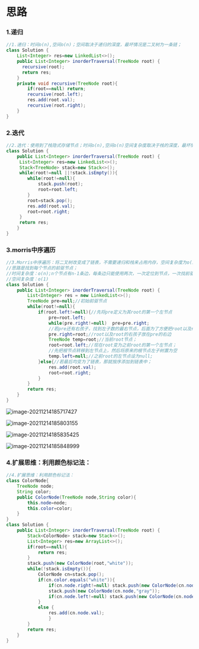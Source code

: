 # 思路

### 1.递归

```java
//1.递归：时间o(n),空间o(n)；空间取决于递归的深度，最坏情况是二叉树为一条链；
class Solution {
    List<Integer> res=new LinkedList<>();
    public List<Integer> inorderTraversal(TreeNode root) {
      recursive(root);
      return res;
    }
    private void recursive(TreeNode root){
        if(root==null) return;
        recursive(root.left);
        res.add(root.val);
        recursive(root.right);
    }
}
```

### 2.迭代

```java
//2.迭代：使用到了栈隐式存储节点；时间o(n),空间o(n)空间复杂度取决于栈的深度，最坏情况是二叉树为一条链的情况；
class Solution {
    public List<Integer> inorderTraversal(TreeNode root) {
     List<Integer> res=new LinkedList<>();
     Stack<TreeNode> stack=new Stack<>();
     while(root!=null ||!stack.isEmpty()){
        while(root!=null){
            stack.push(root);
            root=root.left;
        }
        root=stack.pop();
        res.add(root.val);
        root=root.right;
     }
     return res;
    }
}
```

### 3.morris中序遍历

```java
//3.Morris中序遍历：将二叉树改变成了链表，不需要递归和栈来占用内存，空间复杂度为o(1);
//思路是找到每个节点的前驱节点；
//时间复杂度：o(n);n个节点有n-1条边，每条边只能使用两次，一次定位到节点，一次找前驱节点；
//空间复杂度：o(1)
class Solution {
    public List<Integer> inorderTraversal(TreeNode root) {
        List<Integer> res = new LinkedList<>();
        TreeNode pre=null;//初始前驱节点
        while(root!=null){
            if(root.left!=null){//先将pre定义为其root的第一个左节点
                pre=root.left;
                while(pre.right!=null)  pre=pre.right;
                //若pre还有右孩子，找到左子数的最右节点，后面为了方便把root以及root的右孩子放在pre的右边；
                pre.right=root;//root以及root的右孩子放在pre的右边
                TreeNode temp=root;//当前root节点；
                root=root.left;//现在root变为之前root的第一个左节点；
                //先把根节点转移到左节点上，然后将原来的根节点左子树置为空
                temp.left=null;//之前root的左节点设为null;
            }else{//若最后均变为了链表，那就按序添加到链表中；
                res.add(root.val);
                root=root.right;
            }
        }
        return res;
    }
}
```

![image-20211214185717427](C:\Users\28635\AppData\Roaming\Typora\typora-user-images\image-20211214185717427.png)

![image-20211214185803155](C:\Users\28635\AppData\Roaming\Typora\typora-user-images\image-20211214185803155.png)

![image-20211214185835425](C:\Users\28635\AppData\Roaming\Typora\typora-user-images\image-20211214185835425.png)

![image-20211214185848999](C:\Users\28635\AppData\Roaming\Typora\typora-user-images\image-20211214185848999.png)

### 4.扩展思维：利用颜色标记法：

```java
//4.扩展思维：利用颜色标记法：
class ColorNode{
    TreeNode node;
    String color;
    public ColorNode(TreeNode node,String color){
        this.node=node;
        this.color=color;
    }
}
class Solution {
    public List<Integer> inorderTraversal(TreeNode root) {
        Stack<ColorNode> stack=new Stack<>();
        List<Integer> res=new ArrayList<>();
        if(root==null){
            return res;
        }
        stack.push(new ColorNode(root,"white"));
        while(!stack.isEmpty()){
            ColorNode cn=stack.pop();
            if(cn.color.equals("white")){
                if(cn.node.right!=null) stack.push(new ColorNode(cn.node.right,"white"));
                stack.push(new ColorNode(cn.node,"gray"));
                if(cn.node.left!=null) stack.push(new ColorNode(cn.node.left,"white"));
            }
            else {
                res.add(cn.node.val);
                }
        }
        return res;
    }
}
```

